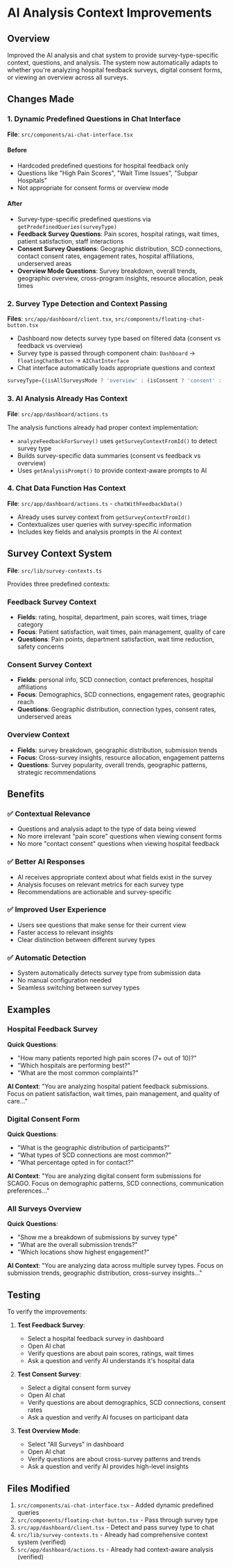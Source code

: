 # AI Analysis Context Improvements

## Overview
Improved the AI analysis and chat system to provide survey-type-specific context, questions, and analysis. The system now automatically adapts to whether you're analyzing hospital feedback surveys, digital consent forms, or viewing an overview across all surveys.

## Changes Made

### 1. Dynamic Predefined Questions in Chat Interface
**File**: `src/components/ai-chat-interface.tsx`

#### Before
- Hardcoded predefined questions for hospital feedback only
- Questions like "High Pain Scores", "Wait Time Issues", "Subpar Hospitals"
- Not appropriate for consent forms or overview mode

#### After
- Survey-type-specific predefined questions via `getPredefinedQueries(surveyType)`
- **Feedback Survey Questions**: Pain scores, hospital ratings, wait times, patient satisfaction, staff interactions
- **Consent Survey Questions**: Geographic distribution, SCD connections, contact consent rates, engagement rates, hospital affiliations, underserved areas
- **Overview Mode Questions**: Survey breakdown, overall trends, geographic overview, cross-program insights, resource allocation, peak times

### 2. Survey Type Detection and Context Passing
**Files**: `src/app/dashboard/client.tsx`, `src/components/floating-chat-button.tsx`

- Dashboard now detects survey type based on filtered data (consent vs feedback vs overview)
- Survey type is passed through component chain: `Dashboard` → `FloatingChatButton` → `AIChatInterface`
- Chat interface automatically loads appropriate questions and context

```typescript
surveyType={(isAllSurveysMode ? 'overview' : (isConsent ? 'consent' : 'feedback'))}
```

### 3. AI Analysis Already Has Context
**File**: `src/app/dashboard/actions.ts`

The analysis functions already had proper context implementation:
- `analyzeFeedbackForSurvey()` uses `getSurveyContextFromId()` to detect survey type
- Builds survey-specific data summaries (consent vs feedback vs overview)
- Uses `getAnalysisPrompt()` to provide context-aware prompts to AI

### 4. Chat Data Function Has Context
**File**: `src/app/dashboard/actions.ts` - `chatWithFeedbackData()`

- Already uses survey context from `getSurveyContextFromId()`
- Contextualizes user queries with survey-specific information
- Includes key fields and analysis prompts in the AI context

## Survey Context System
**File**: `src/lib/survey-contexts.ts`

Provides three predefined contexts:

### Feedback Survey Context
- **Fields**: rating, hospital, department, pain scores, wait times, triage category
- **Focus**: Patient satisfaction, wait times, pain management, quality of care
- **Questions**: Pain points, department satisfaction, wait time reduction, safety concerns

### Consent Survey Context  
- **Fields**: personal info, SCD connection, contact preferences, hospital affiliations
- **Focus**: Demographics, SCD connections, engagement rates, geographic reach
- **Questions**: Geographic distribution, connection types, consent rates, underserved areas

### Overview Context
- **Fields**: survey breakdown, geographic distribution, submission trends
- **Focus**: Cross-survey insights, resource allocation, engagement patterns
- **Questions**: Survey popularity, overall trends, geographic patterns, strategic recommendations

## Benefits

### ✅ Contextual Relevance
- Questions and analysis adapt to the type of data being viewed
- No more irrelevant "pain score" questions when viewing consent forms
- No more "contact consent" questions when viewing hospital feedback

### ✅ Better AI Responses
- AI receives appropriate context about what fields exist in the survey
- Analysis focuses on relevant metrics for each survey type
- Recommendations are actionable and survey-specific

### ✅ Improved User Experience
- Users see questions that make sense for their current view
- Faster access to relevant insights
- Clear distinction between different survey types

### ✅ Automatic Detection
- System automatically detects survey type from submission data
- No manual configuration needed
- Seamless switching between survey types

## Examples

### Hospital Feedback Survey
**Quick Questions**:
- "How many patients reported high pain scores (7+ out of 10)?"
- "Which hospitals are performing best?"
- "What are the most common complaints?"

**AI Context**: "You are analyzing hospital patient feedback submissions. Focus on patient satisfaction, wait times, pain management, and quality of care..."

### Digital Consent Form
**Quick Questions**:
- "What is the geographic distribution of participants?"
- "What types of SCD connections are most common?"
- "What percentage opted in for contact?"

**AI Context**: "You are analyzing digital consent form submissions for SCAGO. Focus on demographic patterns, SCD connections, communication preferences..."

### All Surveys Overview
**Quick Questions**:
- "Show me a breakdown of submissions by survey type"
- "What are the overall submission trends?"
- "Which locations show highest engagement?"

**AI Context**: "You are analyzing data across multiple survey types. Focus on submission trends, geographic distribution, cross-survey insights..."

## Testing

To verify the improvements:

1. **Test Feedback Survey**:
   - Select a hospital feedback survey in dashboard
   - Open AI chat
   - Verify questions are about pain scores, ratings, wait times
   - Ask a question and verify AI understands it's hospital data

2. **Test Consent Survey**:
   - Select a digital consent form survey
   - Open AI chat  
   - Verify questions are about demographics, SCD connections, consent rates
   - Ask a question and verify AI focuses on participant data

3. **Test Overview Mode**:
   - Select "All Surveys" in dashboard
   - Open AI chat
   - Verify questions are about cross-survey patterns and trends
   - Ask a question and verify AI provides high-level insights

## Files Modified

1. `src/components/ai-chat-interface.tsx` - Added dynamic predefined queries
2. `src/components/floating-chat-button.tsx` - Pass through survey type
3. `src/app/dashboard/client.tsx` - Detect and pass survey type to chat
4. `src/lib/survey-contexts.ts` - Already had comprehensive context system (verified)
5. `src/app/dashboard/actions.ts` - Already had context-aware analysis (verified)







